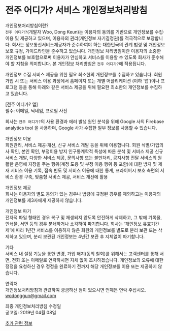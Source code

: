 <h1> 전주 어디가? 서비스 개인정보처리방침 </h1>


개인정보처리방침이란?  
`전주 어디가?`(개발자 Woo, Dong Keun)는 이용자의 동의를 기반으로 개인정보를 수집·이용 및 제공하고 있으며, 이용자의 권리(개인정보 자기결정권)를 적극적으로 보장합니다. 회사는 정보통신서비스제공자가 준수하여야 하는 대한민국의 관계 법령 및 개인정보보호 규정, 가이드라인을 준수하고 있습니다. 개인정보 처리방침이란 이용자의 소중한 개인정보를 보호함으로써 이용자가 안심하고 서비스를 이용할 수 있도록 회사가 준수해야 할 지침을 의미합니다. 본 개인정보 처리방침은 `전주 어디가?`에 적용됩니다.

개인정보 수집
서비스 제공을 위한 필요 최소한의 개인정보를 수집하고 있습니다. 회원 가입 시 또는 서비스 이용 과정에서 홈페이지 또는 개별 어플리케이션 (이하 ‘앱’)이나 프로그램 등을 통해 아래와 같은 서비스 제공을 위해 필요한 최소한의 개인정보를 수집하고 있습니다.


[전주 어디가? 앱]  
필수: 이메일, 닉네임, 프로필 사진  


회사는 `전주 어디가?`의 사용 환경과 에러 발생 원인 분석을 위해 Google 사의 Firebase analytics tool 을 사용하며, Google 사가 수집한 일부 정보를 사용할 수 있습니다.  

개인정보 이용  
회원관리, 서비스 제공·개선, 신규 서비스 개발 등을 위해 이용합니다. 회원 식별/가입의사 확인, 본인 확인, 부정이용 방지 인구통계학적 특성에 따른 분석 및 서비스 제공 신규 서비스 개발, 다양한 서비스 제공, 문의사항 또는 불만처리, 공지사항 전달 서비스의 원활한 운영에 지장을 주는 행위(계정 도용 및 부정 이용 행위 등 포함)에 대한 방지 및 제재 서비스 이용 기록, 접속 빈도 및 서비스 이용에 대한 통계, 프라이버시 보호 측면의 서비스 환경 구축, 맞춤형 서비스 제공, 서비스 개선에 활용  

개인정보 제공  
회사는 이용자의 별도 동의가 있는 경우나 법령에 규정된 경우를 제외하고는 이용자의 개인정보를 제3자에게 제공하지 않습니다.  

개인정보 파기  
전자적 파일 형태인 경우 복구 및 재생되지 않도록 안전하게 삭제하고, 그 밖에 기록물, 인쇄물, 서면 등의 경우 분쇄하거나 소각하여 파기합니다. 회사는 ‘개인정보 유효기간제’에 따라 1년간 서비스를 이용하지 않은 회원의 개인정보를 별도로 분리 보관 또는 삭제하고 있으며, 분리 보관된 개인정보는 4년간 보관 후 지체없이 파기합니다.  

기타  
서비스 내 설정 기능을 통한 변경, 가입 해지(동의 철회)를 위해서는 고객센터를 통해 서면, 전화 또는 이메일로 연락하시면 지체 없이 조치하겠습니다. 개인정보의 오류에 대한 정정을 요청하신 경우 정정을 완료하기 전까지 해당 개인정보를 이용 또는 제공하지 않습니다.  

연락처  
개인정보처리방침과 관련하여 궁금하신 점이 있으시면 언제든 연락 주십시오.  
wodonggun@gmail.com  


최종 개인정보처리방침 수정일  
공고일: 2019년 04월 08일  

[추가 관련 정보](https://wodonggun.github.io/Android_policy2)

<br><br>
